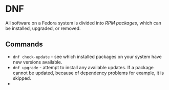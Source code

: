 # DNF

All software on a Fedora system is divided into *RPM packages*, which can be installed, upgraded, or removed.

## Commands

- `dnf check-update` - see which installed packages on your system have new versions available.
- `dnf upgrade` - attempt to install any available updates. If a package cannot be updated, 
because of dependency problems for example, it is skipped.
- 
